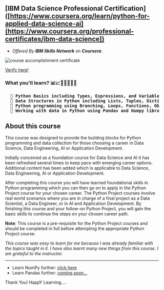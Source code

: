 ## [IBM Data Science Professional Certification]([https://www.coursera.org/learn/python-for-applied-data-science-ai](https://www.coursera.org/professional-certificates/ibm-data-science])

* _Offered By **IBM Skills Network** on **Coursera**_.

<img src="https://s3.amazonaws.com/coursera_assets/meta_images/generated/CERTIFICATE_LANDING_PAGE/CERTIFICATE_LANDING_PAGE~UY67RTQUPHMA/CERTIFICATE_LANDING_PAGE~UY67RTQUPHMA.jpeg" alt="course accomplishment certificate"/>

[Verify here!](https://coursera.org/verify/UY67RTQUPHMA)

<h3>What you'll learn? 📊📈👨🏻‍💻🤖🐍 </h3>
<h4><pre>
  🔸 Python Basics including Types, Expressions, and Variables.
  🔸 Data Structures in Python including Lists, Tuples, Dictionaries, Sets.
  🔸 Python programming using Branching, Loops, Functions, Objects & Classes.
  🔸 Working with data in Python using Pandas and Numpy libraries.
</h4></pre>

## About this course
This course was designed to provide the building blocks for Python programming and data collection for those choosing a career in Data Science, Data Engineering, AI or Application Development. 

Initially conceived as a foundation course for Data Science and AI it has been refreshed several times to keep pace with emerging career options. Additional content has been added which is applicable to Data Science, Data Engineering, AI or Application Development. 

After completing this course you will have learned foundational skills in Python programming which you can then go on to apply in the Python Project course for your chosen career.  The Python Project courses involve real world scenarios where you are in charge of a final project as a Data Scientist, a Data Engineer, or in AI and Application Development. By finishing this course and your follow-on Python Project, you will gain the basic skills to continue the steps on your chosen career path.  

**Note**: This course is a pre-requisite for the Python Project courses and should be completed in full before attempting the appropriate Python Project course. 


_This course was easy to learn for me because I was already familiar with the topics taught in it. I have also learnt many new things from this course. I am grateful to the instructor._

---

* Learn NumPy further: <a href="https://github.com/yashuv/NumPy-for-Data-Science">click here</a><br>
* Learn Pandas further: <a href="#">coming soon...</a><br>

Thank You! HappY Learning....

